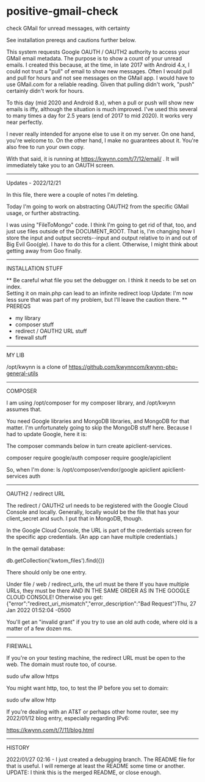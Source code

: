 # positive-gmail-check
check GMail for unread messages, with certainty

See installation prereqs and cautions further below.

This system requests Google OAUTH / OAUTH2 authority to access your GMail email metadata.  The purpose is to show a count of your unread emails.  I created 
this because, at the time, in late 2017 with Android 4.x, I could not trust a "pull" of email to show new messages.  Often I would pull and pull for hours
and not see messages on the GMail app.  I would have to use GMail.com for a reliable reading.  Given that pulling didn't work, "push" certainly didn't work 
for hours.

To this day (mid 2020 and Android 8.x), when a pull or push will show new emails is iffy, although the situation is much improved.   I've used this several 
to many times a day for 2.5 years (end of 2017 to mid 2020).  It works very near perfectly.  

I never really intended for anyone else to use it on my server.  On one hand, you're welcome to.  On the other hand, I make no guarantees about 
it.  You're also free to run your own copy.

With that said, it is running at https://kwynn.com/t/7/12/email/  .  It will immediately take you to an OAUTH screen.
*****
Updates - 2022/12/21

In this file, there were a couple of notes I'm deleting.  

Today I'm going to work on abstracting OAUTH2 from the specific GMail usage, or further abstracting.

I was using "FileToMongo" code.  I think I'm going to get rid of that, too, and just use files outside of the DOCUMENT_ROOT.  That is, 
I'm changing how I store the input and output secrets--input and output relative to in and out of Big Evil Goo(gle).  I have to do this for a 
client.  Otherwise, I might think about getting away from Goo finally.
******

INSTALLATION STUFF

**
Be careful what file you set the debugger on.  I think it needs to be set on index.  
Setting it on main.php can lead to an infinite redirect loop
Update: I'm now less sure that was part of my problem, but I'll leave the caution there.
**
PREREQS

* my library
* composer stuff
* redirect / OAUTH2 URL stuff
* firewall stuff

*****
MY LIB

/opt/kwynn is a clone of https://github.com/kwynncom/kwynn-php-general-utils
*********

COMPOSER

I am using /opt/composer for my composer library, and /opt/kwynn assumes that.

You need Google libraries and MongoDB libraries, and MongoDB for that matter.  I'm unfortunately going to skip the MongoDB stuff here.
Because I had to update Google, here it is:

The composer commands below in turn create apiclient-services.

composer require google/auth
composer require google/apiclient

So, when I'm done:
ls /opt/composer/vendor/google
apiclient  apiclient-services  auth

***********
OAUTH2 / redirect URL

The redirect / OAUTH2 url needs to be registered with the Google Cloud Console and locally.  Generally, locally would be the 
file that has your client_secret and such.  I put that in MongoDB, though.

In the Google Cloud Console, the URL is part of the credentials screen for the specific app credentials.  (An app can have multiple credentials.)

In the qemail database:

db.getCollection('kwtom_files').find({})

There should only be one entry.

Under file / web / redirect_urls, the url must be there 
If you have multiple URLs, they must be there AND IN THE SAME ORDER AS IN THE GOOGLE CLOUD CONSOLE!
Otherwise you get:
{"error":"redirect_uri_mismatch","error_description":"Bad Request"}Thu, 27 Jan 2022 01:52:04 -0500

You'll get an "invalid grant" if you try to use an old auth code, where old is a matter of a few dozen ms.

***********
FIREWALL

If you're on your testing machine, the redirect URL must be open to the web.
The domain must route too, of course.

sudo ufw allow https

You might want http, too, to test the IP before you set to domain:

sudo ufw allow http

If you're dealing with an AT&T or perhaps other home router, see my 2022/01/12 blog entry, especially regarding IPv6:

https://kwynn.com/t/7/11/blog.html

**********

HISTORY

2022/01/27 02:16 - I just created a debugging branch.  The README file for that is useful.  I will remerge at least the README some time or another.
    UPDATE: I think this is the merged README, or close enough.  
